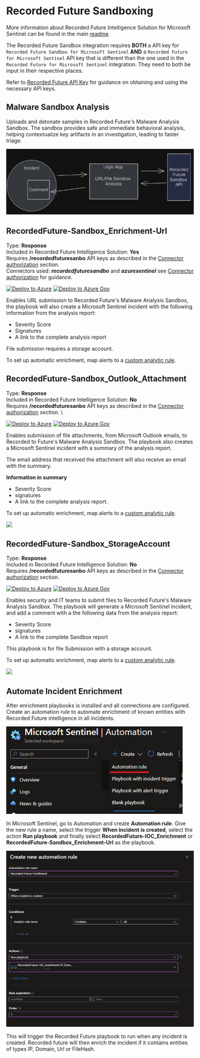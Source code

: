 # Recorded Future Sandboxing

More information about Recorded Future Intelligence Solution for Microsoft Sentinel can be found in the main [readme](../readme.md).

The Recorded Future Sandbox integration requires **BOTH** a API key for ```Recorded Future Sandbox for Microsoft Sentinel``` **AND** a ```Recorded Future for Microsoft Sentinel``` API key that is different than the one used in the ```Recorded Future for Microsoft Sentinel``` integration. They need to both be input in their respective places.

Refer to [Recorded Future API Key](../readme.md#api-keys) for guidance on obtaining and using the necessary API keys.

## **Malware Sandbox Analysis**

Uploads and detonate samples in Recorded Future's Malware Analysis Sandbox. The sandbox provides safe and immediate behavioral analysis, helping contextualize key artifacts in an investigation, leading to faster triage.

![](../Images/2023-06-26-10-04-42.png)

## RecordedFuture-Sandbox_Enrichment-Url
Type: **Response**\
Included in Recorded Future Intelligence Solution: **Yes**\
Requires **/recordedfuturesanbo** API keys as described in the [Connector authorization](../readme.md#connectors-authorization) section. \
Connectors used: ***recordedfuturesandbo*** and ***azuresentinel*** see [Connector authorization](../readme.md#connectors-authorization) for guidance.

<a href="https://portal.azure.com/#create/Microsoft.Template/uri/https%3A%2F%2Fraw.githubusercontent.com%2FAzure%2FAzure-Sentinel%2Fmaster%2FSolutions%2FRecorded%2520Future%2FPlaybooks%2FSandboxing%2FRecordedFuture-Sandbox_Enrichment-Url%2Fazuredeploy.json" target="_blank">![Deploy to Azure](https://aka.ms/deploytoazurebutton)</a>
<a href="https://portal.azure.us/#create/Microsoft.Template/uri/https%3A%2F%2Fraw.githubusercontent.com%2FAzure%2FAzure-Sentinel%2Fmaster%2FSolutions%2FRecorded%2520Future%2FPlaybooks%2FSandboxing%2FRecordedFuture-Sandbox_Enrichment-Url%2Fazuredeploy.json" target="_blank">![Deploy to Azure Gov](https://aka.ms/deploytoazuregovbutton)</a>

Enables URL submission to Recorded Future's Malware Analysis Sandbox, the playbook will also create a Microsoft Sentinel incident with the following information from the analysis report:

* Severity Score
* Signatures
* A link to the complete analysis report

File submission requires a storage account.

To set up automatic enrichment, map alerts to a <a href="https://learn.microsoft.com/en-us/azure/sentinel/detect-threats-custom#alert-enrichment" target="_blank">custom analytic rule</a>.


## RecordedFuture-Sandbox_Outlook_Attachment
Type: **Response**\
Included in Recorded Future Intelligence Solution: **No**\
Requires **/recordedfuturesanbo** API keys as described in the [Connector authorization](../readme.md#connectors-authorization) section. \

<a href="https://portal.azure.com/#create/Microsoft.Template/uri/https%3A%2F%2Fraw.githubusercontent.com%2FAzure%2FAzure-Sentinel%2Fmaster%2FSolutions%2FRecorded%2520Future%2FPlaybooks%2FSandboxing%2FRecordedFuture-Sandbox_Outlook_Attachment%2Fazuredeploy.json" target="_blank">![Deploy to Azure](https://aka.ms/deploytoazurebutton)</a>
<a href="https://portal.azure.us/#create/Microsoft.Template/uri/https%3A%2F%2Fraw.githubusercontent.com%2FAzure%2FAzure-Sentinel%2Fmaster%2FSolutions%2FRecorded%2520Future%2FPlaybooks%2FSandboxing%2FRecordedFuture-Sandbox_Outlook_Attachment%2Fazuredeploy.json" target="_blank">![Deploy to Azure Gov](https://aka.ms/deploytoazuregovbutton)</a>


Enables submission of file attachments, from Microsoft Outlook emails, to Recorded to Future's Malware Analysis Sandbox. The playbook also creates a Microsoft Sentinel incident with a summary of the analysis report.

The email address that received the attachment will also receive an email with the summary.

**Information in summary**
* Severity Score
* signatures
* A link to the complete analysis report.


To set up automatic enrichment, map alerts to a <a href="https://learn.microsoft.com/en-us/azure/sentinel/detect-threats-custom#alert-enrichment" target="_blank">custom analytic rule</a>.


![](../Images/2023-05-05-15-37-58.png)

## RecordedFuture-Sandbox_StorageAccount
Type: **Response**\
Included in Recorded Future Intelligence Solution: **No**\
Requires **/recordedfuturesanbo** API keys as described in the [Connector authorization](../readme.md#connectors-authorization) section.

<a href="https://portal.azure.com/#create/Microsoft.Template/uri/https%3A%2F%2Fraw.githubusercontent.com%2FAzure%2FAzure-Sentinel%2Fmaster%2FSolutions%2FRecorded%2520Future%2FPlaybooks%2FSandboxing%2FRecordedFuture-Sandbox_StorageAccount%2Fazuredeploy.json" target="_blank">![Deploy to Azure](https://aka.ms/deploytoazurebutton)</a>
<a href="https://portal.azure.us/#create/Microsoft.Template/uri/https%3A%2F%2Fraw.githubusercontent.com%2FAzure%2FAzure-Sentinel%2Fmaster%2FSolutions%2FRecorded%2520Future%2FPlaybooks%2FSandboxing%2FRecordedFuture-Sandbox_StorageAccount%2Fazuredeploy.json" target="_blank">![Deploy to Azure Gov](https://aka.ms/deploytoazuregovbutton)</a>

Enables security and IT teams to submit files to Recorded Future's Malware Analysis Sandbox. The playbook will generate a Microsoft Sentinel incident, and add a comment with a the following data from the analysis report:

* Severity Score
* signatures
* A link to the complete Sandbox report

This playbook is for file Submission with a storage account.

To set up automatic enrichment, map alerts to a <a href="https://learn.microsoft.com/en-us/azure/sentinel/detect-threats-custom#alert-enrichment" traget="_blank">custom analytic rule</a>.


![](../Images/2023-05-05-15-29-37.png)


## Automate Incident Enrichment
After enrichment playbooks is installed and all connections are configured. Create an automation rule to automate enrichment of known entities with Recorded Future intelligence in all incidents.

![](../Enrichment/RecordedFuture-IOC_Enrichment/images/CreateAutomationRuleMenu.png)<br/>

In Microsoft Sentinel, go to Automation and create **Automation rule**. Give the new rule a name, select the trigger **When incident is created**, select the action **Run playbook** and finally select **RecordedFuture-IOC_Enrichment** or **RecordedFuture-Sandbox_Enrichment-Url** as the playbook.

![](../Enrichment/RecordedFuture-IOC_Enrichment/images/CreateAutomationRule.png)<br/>

This will trigger the Recorded Future playbook to run when any incident is created. Recorded future will then enrich the incident if it contains entities of types IP, Domain, Url or FileHash.